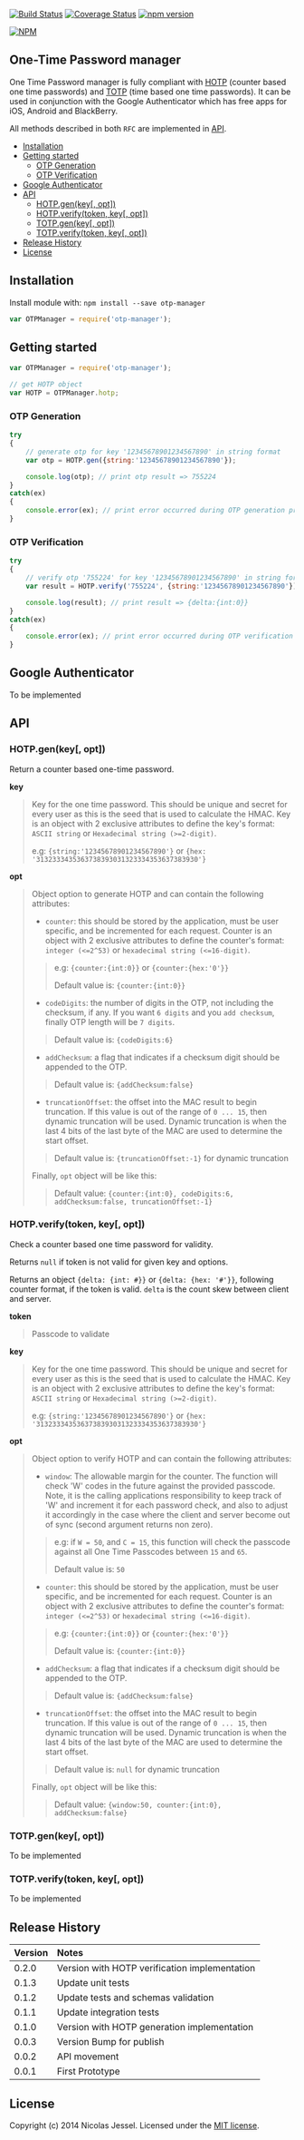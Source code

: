 [![Build Status](https://travis-ci.org/njl07/otp-manager.svg)](https://travis-ci.org/njl07/otp-manager)
[![Coverage Status](https://coveralls.io/repos/njl07/otp-manager/badge.png?branch=master)](https://coveralls.io/r/njl07/otp-manager?branch=master)
[![npm version](https://badge.fury.io/js/otp-manager.png)](http://badge.fury.io/js/otp-manager)

[![NPM](https://nodei.co/npm/otp-manager.png?downloads=true&downloadRank=true&stars=true)](https://nodei.co/npm/otp-manager/)

## One-Time Password manager

One Time Password manager is fully compliant with [HOTP](http://tools.ietf.org/html/rfc4226) (counter based one time passwords) and [TOTP](http://tools.ietf.org/html/rfc6238) (time based one time passwords). It can be used in conjunction with the Google Authenticator which has free apps for iOS, Android and BlackBerry.

All methods described in both `RFC` are implemented in [API](#api).

* [Installation](#installation)
* [Getting started](#getting-started)
    * [OTP Generation](#otp-generation)
    * [OTP Verification](#otp-verification)
* [Google Authenticator](#google-authenticator)
* [API](#api)
    * [HOTP.gen(key[, opt])](#hotpgenkey-opt)
    * [HOTP.verify(token, key[, opt])](#hotpverifytoken-key-opt)
    * [TOTP.gen(key[, opt])](#totpgenkey-opt)
    * [TOTP.verify(token, key[, opt])](#totpverifytoken-key-opt)
* [Release History](#release-history)
* [License](#license)

## Installation

Install module with: `npm install --save otp-manager`

```javascript
var OTPManager = require('otp-manager');
```
## Getting started

```javascript
var OTPManager = require('otp-manager');

// get HOTP object
var HOTP = OTPManager.hotp;
```

### OTP Generation

```javascript
try
{
    // generate otp for key '12345678901234567890' in string format
    var otp = HOTP.gen({string:'12345678901234567890'});

    console.log(otp); // print otp result => 755224
}
catch(ex)
{
    console.error(ex); // print error occurred during OTP generation process
}
```

### OTP Verification

```javascript
try
{
    // verify otp '755224' for key '12345678901234567890' in string format
    var result = HOTP.verify('755224', {string:'12345678901234567890'});

    console.log(result); // print result => {delta:{int:0}}
}
catch(ex)
{
    console.error(ex); // print error occurred during OTP verification process
}
```


## Google Authenticator

To be implemented

## API

### HOTP.gen(key[, opt])

Return a counter based one-time password.

**key**
> Key for the one time password. This should be unique and secret for every user as this is the seed that is used to calculate the HMAC.
> Key is an object with 2 exclusive attributes to define the key's format: `ASCII string` or `Hexadecimal string (>=2-digit)`.
>
> e.g: `{string:'12345678901234567890'}` or `{hex: '3132333435363738393031323334353637383930'}`

**opt**
> Object option to generate HOTP and can contain the following attributes:
>
> - `counter`: this should be stored by the application, must be user specific, and be incremented for each request.
> Counter is an object with 2 exclusive attributes to define the counter's format: `integer (<=2^53)` or `hexadecimal string (<=16-digit)`.
>> e.g: `{counter:{int:0}}` or `{counter:{hex:'0'}}`
>>
>> Default value is: `{counter:{int:0}}`
>
> - `codeDigits`: the number of digits in the OTP, not including the checksum, if any.
> If you want `6 digits` and you `add checksum`, finally OTP length will be `7 digits`.
>> Default value is: `{codeDigits:6}`
>
> - `addChecksum`: a flag that indicates if a checksum digit should be appended to the OTP.
>> Default value is: `{addChecksum:false}`
>
> - `truncationOffset`: the offset into the MAC result to begin truncation. If this value is out of the range of `0 ... 15`, then dynamic truncation will be used. Dynamic truncation is when the last 4 bits of the last byte of the MAC are used to determine the start offset.
>> Default value is: `{truncationOffset:-1}` for dynamic truncation
>
> Finally, `opt` object will be like this:
>> Default value: `{counter:{int:0}, codeDigits:6, addChecksum:false, truncationOffset:-1}`

### HOTP.verify(token, key[, opt])

Check a counter based one time password for validity.

Returns `null` if token is not valid for given key and options.

Returns an object `{delta: {int: #}}` or `{delta: {hex: '#'}}`, following counter format, if the token is valid. `delta` is the count skew between client and server.

**token**
> Passcode to validate

**key**
> Key for the one time password. This should be unique and secret for every user as this is the seed that is used to calculate the HMAC.
> Key is an object with 2 exclusive attributes to define the key's format: `ASCII string` or `Hexadecimal string (>=2-digit)`.
>
> e.g: `{string:'12345678901234567890'}` or `{hex: '3132333435363738393031323334353637383930'}`

**opt**
> Object option to verify HOTP and can contain the following attributes:
>
> - `window`: The allowable margin for the counter.  The function will check 'W' codes in the future against the provided passcode.  Note, it is the calling applications responsibility to keep track of 'W' and increment it for each password check, and also to adjust it accordingly in the case where the client and server become out of sync (second argument returns non zero).
>> e.g: if `W = 50`, and `C = 15`, this function will check the passcode against all One Time Passcodes between `15` and `65`.
>>
>> Default value is: `50`
>
> - `counter`: this should be stored by the application, must be user specific, and be incremented for each request.
> Counter is an object with 2 exclusive attributes to define the counter's format: `integer (<=2^53)` or `hexadecimal string (<=16-digit)`.
>> e.g: `{counter:{int:0}}` or `{counter:{hex:'0'}}`
>>
>> Default value is: `{counter:{int:0}}`
>
> - `addChecksum`: a flag that indicates if a checksum digit should be appended to the OTP.
>> Default value is: `{addChecksum:false}`
>
> - `truncationOffset`: the offset into the MAC result to begin truncation. If this value is out of the range of `0 ... 15`, then dynamic truncation will be used. Dynamic truncation is when the last 4 bits of the last byte of the MAC are used to determine the start offset.
>> Default value is: `null` for dynamic truncation
>
> Finally, `opt` object will be like this:
>> Default value: `{window:50, counter:{int:0}, addChecksum:false}`

### TOTP.gen(key[, opt])

To be implemented

### TOTP.verify(token, key[, opt])

To be implemented

## Release History

| Version    | Notes       |
|:-----------|:------------|
| 0.2.0      | Version with HOTP verification implementation |
| 0.1.3      | Update unit tests |
| 0.1.2      | Update tests and schemas validation |
| 0.1.1      | Update integration tests |
| 0.1.0      | Version with HOTP generation implementation |
| 0.0.3      | Version Bump for publish |
| 0.0.2      | API movement |
| 0.0.1      | First Prototype |

## License
Copyright (c) 2014 Nicolas Jessel. Licensed under the [MIT license](https://github.com/njl07/otp-manager/blob/master/LICENSE.md).
